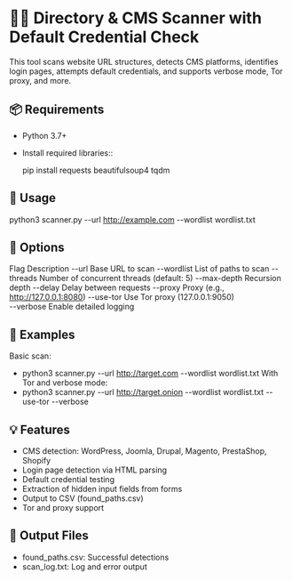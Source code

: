# 🕵️‍♂️ Directory & CMS Scanner with Default Credential Check

This tool scans website URL structures, detects CMS platforms, identifies login pages, attempts default credentials, and supports verbose mode, Tor proxy, and more.

## 📦 Requirements

- Python 3.7+
- Install required libraries::

  pip install requests beautifulsoup4 tqdm

## 🚀 Usage

python3 scanner.py --url http://example.com --wordlist wordlist.txt

## 🧰 Options

Flag				Description
--url			Base URL to scan
--wordlist		List of paths to scan
--threads		Number of concurrent threads (default: 5)
--max-depth		Recursion depth
--delay			Delay between requests
--proxy			Proxy (e.g., http://127.0.0.1:8080)
--use-tor		Use Tor proxy (127.0.0.1:9050)	
--verbose		Enable detailed logging

## 📄 Examples

Basic scan: 
* python3 scanner.py --url http://target.com --wordlist wordlist.txt
With Tor and verbose mode: 
* python3 scanner.py --url http://target.onion --wordlist wordlist.txt --use-tor --verbose


## 💡 Features

* CMS detection: WordPress, Joomla, Drupal, Magento, PrestaShop, Shopify
* Login page detection via HTML parsing
* Default credential testing
* Extraction of hidden input fields from forms
* Output to CSV (found_paths.csv)
* Tor and proxy support

## 📁 Output Files

* found_paths.csv: Successful detections
* scan_log.txt: Log and error output